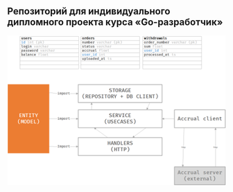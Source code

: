 ## Репозиторий для индивидуального дипломного проекта курса «Go-разработчик»


![Screenshot](scheme.png)